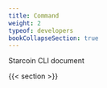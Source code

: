 ```yaml
---
title: Command
weight: 2
typeof: developers
bookCollapseSection: true
---
```


Starcoin CLI document

<!--more-->

{{< section >}}

